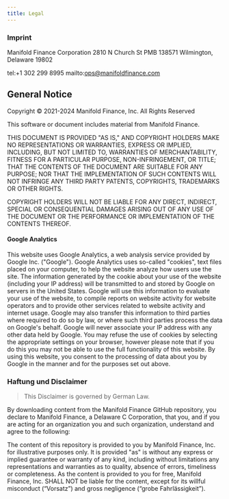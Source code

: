 ```yaml
---
title: Legal
---
```


### Imprint

Manifold Finance Corporation
2810 N Church St
PMB 138571
Wilmington, Delaware 19802

tel:+1 302 299 8995
mailto:ops@manifoldfinance.com

## General Notice

Copyright © 2021-2024 Manifold Finance, Inc. All Rights Reserved

This software or document includes material from Manifold Finance.

THIS DOCUMENT IS PROVIDED "AS IS," AND COPYRIGHT HOLDERS MAKE NO
REPRESENTATIONS OR WARRANTIES, EXPRESS OR IMPLIED, INCLUDING, BUT NOT LIMITED
TO, WARRANTIES OF MERCHANTABILITY, FITNESS FOR A PARTICULAR PURPOSE,
NON-INFRINGEMENT, OR TITLE; THAT THE CONTENTS OF THE DOCUMENT ARE SUITABLE FOR
ANY PURPOSE; NOR THAT THE IMPLEMENTATION OF SUCH CONTENTS WILL NOT INFRINGE
ANY THIRD PARTY PATENTS, COPYRIGHTS, TRADEMARKS OR OTHER RIGHTS.

COPYRIGHT HOLDERS WILL NOT BE LIABLE FOR ANY DIRECT, INDIRECT, SPECIAL OR
CONSEQUENTIAL DAMAGES ARISING OUT OF ANY USE OF THE DOCUMENT OR THE
PERFORMANCE OR IMPLEMENTATION OF THE CONTENTS THEREOF.

#### Google Analytics

This website uses Google Analytics, a web analysis service provided by Google Inc. ("Google"). Google Analytics uses so-called "cookies", text files placed on your computer, to help the website analyze how users use the site. The information generated by the cookie about your use of the website (including your IP address) will be transmitted to and stored by Google on servers in the United States. Google will use this information to evaluate your use of the website, to compile reports on website activity for website operators and to provide other services related to website activity and internet usage. Google may also transfer this information to third parties where required to do so by law, or where such third parties process the data on Google's behalf. Google will never associate your IP address with any other data held by Google. You may refuse the use of cookies by selecting the appropriate settings on your browser, however please note that if you do this you may not be able to use the full functionality of this website. By using this website, you consent to the processing of data about you by Google in the manner and for the purposes set out above.

### Haftung und Disclaimer

> This Disclaimer is governed by German Law.

By downloading content from the Manifold Finance GitHub repository, 
you declare to Manifold Finance, a Delaware C Corporation, that you, 
and if you are acting for an organization you and such organization, understand and agree to the following:

The content of this repository is provided to you by Manifold Finance, Inc. for illustrative purposes only. 
It is provided "as" is without any express or implied guarantee or warranty of any kind, 
including without limitations any representations and warranties as to quality, absence of errors, 
timeliness or completeness. As the content is provided to you for free, Manifold Finance, Inc. 
SHALL NOT be liable for the content, except for its willful misconduct (“Vorsatz”) and gross negligence (“grobe Fahrlässigkeit”).

